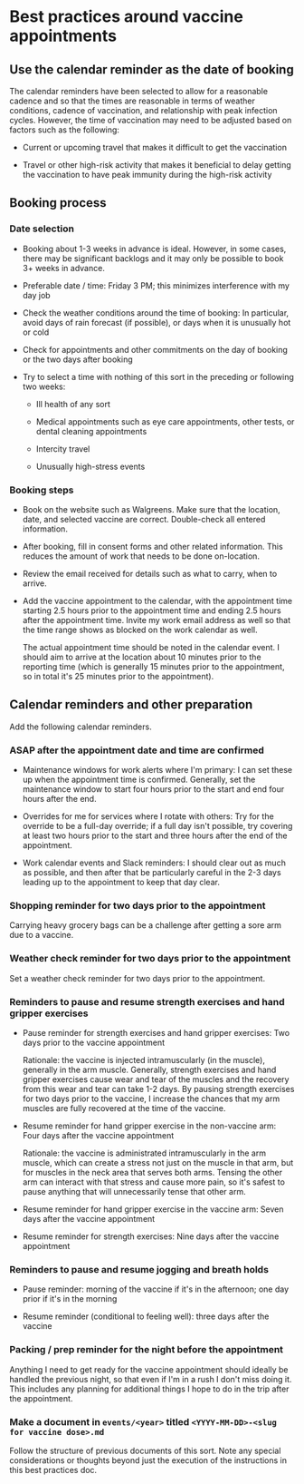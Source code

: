 # Best practices around vaccine appointments

## Use the calendar reminder as the date of booking

The calendar reminders have been selected to allow for a reasonable
cadence and so that the times are reasonable in terms of weather
conditions, cadence of vaccination, and relationship with peak
infection cycles. However, the time of vaccination may need to be
adjusted based on factors such as the following:

* Current or upcoming travel that makes it difficult to get the vaccination

* Travel or other high-risk activity that makes it beneficial to delay
  getting the vaccination to have peak immunity during the high-risk
  activity

## Booking process

### Date selection

* Booking about 1-3 weeks in advance is ideal. However, in some cases,
  there may be significant backlogs and it may only be possible to
  book 3+ weeks in advance.

* Preferable date / time: Friday 3 PM; this minimizes interference
  with my day job

* Check the weather conditions around the time of booking: In
  particular, avoid days of rain forecast (if possible), or days when
  it is unusually hot or cold

* Check for appointments and other commitments on the day of booking
  or the two days after booking

* Try to select a time with nothing of this sort in the preceding or
  following two weeks:

  * Ill health of any sort

  * Medical appointments such as eye care appointments, other tests, or
    dental cleaning appointments

  * Intercity travel

  * Unusually high-stress events

### Booking steps

* Book on the website such as Walgreens. Make sure that the location,
  date, and selected vaccine are correct. Double-check all entered
  information.

* After booking, fill in consent forms and other related
  information. This reduces the amount of work that needs to be done
  on-location.

* Review the email received for details such as what to carry, when to
  arrive.

* Add the vaccine appointment to the calendar, with the appointment
  time starting 2.5 hours prior to the appointment time and ending 2.5
  hours after the appointment time. Invite my work email address as
  well so that the time range shows as blocked on the work calendar as
  well.

  The actual appointment time should be noted in the calendar event. I
  should aim to arrive at the location about 10 minutes prior to the
  reporting time (which is generally 15 minutes prior to the
  appointment, so in total it's 25 minutes prior to the appointment).

## Calendar reminders and other preparation

Add the following calendar reminders.

### ASAP after the appointment date and time are confirmed

* Maintenance windows for work alerts where I'm primary: I can set
  these up when the appointment time is confirmed. Generally, set the
  maintenance window to start four hours prior to the start and end
  four hours after the end.

* Overrides for me for services where I rotate with others: Try for
  the override to be a full-day override; if a full day isn't
  possible, try covering at least two hours prior to the start and
  three hours after the end of the appointment.

* Work calendar events and Slack reminders: I should clear out as much
  as possible, and then after that be particularly careful in the 2-3
  days leading up to the appointment to keep that day clear.

### Shopping reminder for two days prior to the appointment

Carrying heavy grocery bags can be a challenge after getting a sore
arm due to a vaccine.

### Weather check reminder for two days prior to the appointment

Set a weather check reminder for two days prior to the appointment.

### Reminders to pause and resume strength exercises and hand gripper exercises

* Pause reminder for strength exercises and hand gripper exercises:
  Two days prior to the vaccine appointment

  Rationale: the vaccine is injected intramuscularly (in the muscle),
  generally in the arm muscle. Generally, strength exercises and hand
  gripper exercises cause wear and tear of the muscles and the
  recovery from this wear and tear can take 1-2 days. By pausing
  strength exercises for two days prior to the vaccine, I increase the
  chances that my arm muscles are fully recovered at the time of the
  vaccine.

* Resume reminder for hand gripper exercise in the non-vaccine arm:
  Four days after the vaccine appointment

  Rationale: the vaccine is administrated intramuscularly in the arm
  muscle, which can create a stress not just on the muscle in that
  arm, but for muscles in the neck area that serves both arms. Tensing
  the other arm can interact with that stress and cause more pain, so
  it's safest to pause anything that will unnecessarily tense that
  other arm.

* Resume reminder for hand gripper exercise in the vaccine arm: Seven
  days after the vaccine appointment

* Resume reminder for strength exercises: Nine days after the vaccine
  appointment

### Reminders to pause and resume jogging and breath holds

* Pause reminder: morning of the vaccine if it's in the afternoon; one
  day prior if it's in the morning

* Resume reminder (conditional to feeling well): three days after the
  vaccine

### Packing / prep reminder for the night before the appointment

Anything I need to get ready for the vaccine appointment should
ideally be handled the previous night, so that even if I'm in a rush I
don't miss doing it. This includes any planning for additional things
I hope to do in the trip after the appointment.

### Make a document in `events/<year>` titled `<YYYY-MM-DD>-<slug for vaccine dose>.md`

Follow the structure of previous documents of this sort. Note any
special considerations or thoughts beyond just the execution of the
instructions in this best practices doc.
